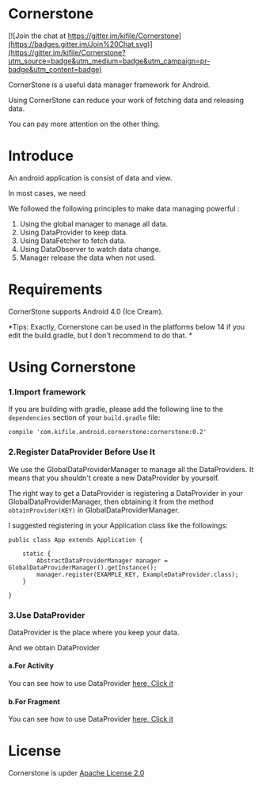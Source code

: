 # Cornerstone

[![Join the chat at https://gitter.im/kifile/Cornerstone](https://badges.gitter.im/Join%20Chat.svg)](https://gitter.im/kifile/Cornerstone?utm_source=badge&utm_medium=badge&utm_campaign=pr-badge&utm_content=badge)

CornerStone is a useful data manager framework for Android.

Using CornerStone can reduce your work of fetching data and releasing data. 

You can pay more attention on the other thing.

# Introduce

An android application is consist of data and view.

In most cases, we need 

We followed the following principles to make data managing powerful :

1. Using the global manager to manage all data.
2. Using DataProvider to keep data.
3. Using DataFetcher to fetch data.
4. Using DataObserver to watch data change.
5. Manager release the data when not used.


# Requirements

CornerStone supports Android 4.0 (Ice Cream).

*Tips: Exactly, Cornerstone can be used in the platforms below 14 if you edit the build.gradle, but I don't recommend to do that. *

# Using Cornerstone

### 1.Import framework

If you are building with gradle, please add the following line to the `dependencies` section of your `build.gradle` file:

	compile 'com.kifile.android.cornerstone:cornerstone:0.2'
	
### 2.Register DataProvider Before Use It

We use the GlobalDataProviderManager to manage all the DataProviders. It means that you shouldn't create a new DataProvider by yourself. 

The right way to get a DataProvider is registering a DataProvider in your GlobalDataProviderManager, then obtaining it from  the method `obtainProvider(KEY)` in GlobalDataProviderManager.

I suggested registering in your Application class like the followings:

	public class App extends Application {
		
		static {
			AbstractDataProviderManager manager = GlobalDataProviderManager().getInstance();
			manager.register(EXAMPLE_KEY, ExampleDataProvider.class);
		}
		
	}

### 3.Use DataProvider

DataProvider is the place where you keep your data.

And we obtain DataProvider 

#### a.For Activity
	
You can see how to use DataProvider [here, Click it](app/src/main/java/com/kifile/android/sample/cornerstone/SampleActivity.java)

#### b.For Fragment

You can see how to use DataProvider [here, Click it](app/src/main/java/com/kifile/android/sample/cornerstone/SampleFragment.java)


# License

Cornerstone is upder [Apache License 2.0](LICENSE)